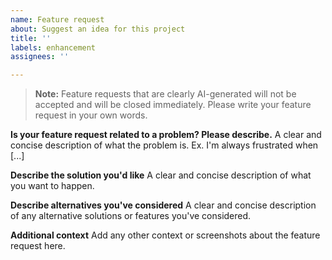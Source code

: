```yaml
---
name: Feature request
about: Suggest an idea for this project
title: ''
labels: enhancement
assignees: ''

---
```


> **Note:** Feature requests that are clearly AI-generated will not be accepted and will be closed immediately. Please write your feature request in your own words.

**Is your feature request related to a problem? Please describe.**
A clear and concise description of what the problem is. Ex. I'm always frustrated when [...]

**Describe the solution you'd like**
A clear and concise description of what you want to happen.

**Describe alternatives you've considered**
A clear and concise description of any alternative solutions or features you've considered.

**Additional context**
Add any other context or screenshots about the feature request here.
